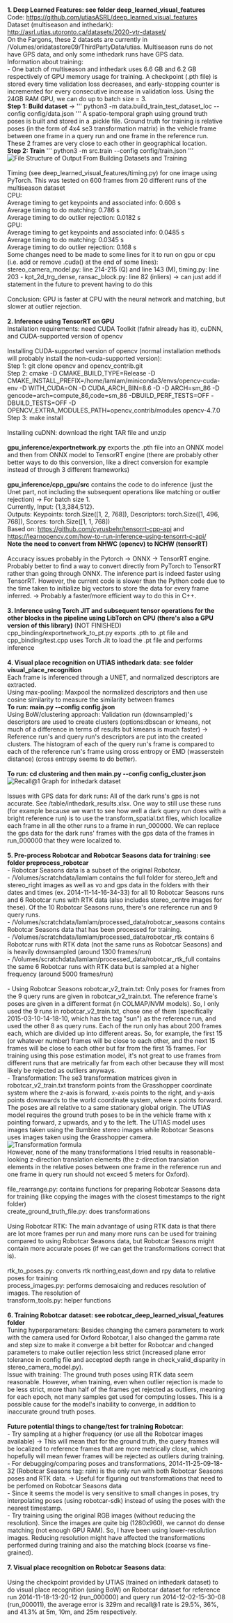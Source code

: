 <br> __1. Deep Learned Features: see folder deep_learned_visual_features__
<br> Code: https://github.com/utiasASRL/deep_learned_visual_features <span>
<br> Dataset (multiseason and inthedark): http://asrl.utias.utoronto.ca/datasets/2020-vtr-dataset/
<br> On the Fargons, these 2 datasets are currently in /Volumes/oridatastore09/ThirdPartyData/utias. Multiseason runs do not have GPS data, and only some inthedark runs have GPS data.
<br> Information about training: 
<br> - One batch of multiseason and inthedark uses 6.6 GB and 6.2 GB respectively of GPU memory usage for training. A checkpoint (.pth file) is stored every time validation loss decreases, and early-stopping counter is incremented for every consecutive increase in validation loss. Using the 24GB RAM GPU, we can do up to batch size = 3. 
<br> __Step 1: Build dataset__ -> 
'''
python3 -m data.build_train_test_dataset_loc --config config/data.json
'''
A spatio-temporal graph using ground truth poses is built and stored in a .pickle file. Ground truth for training is relative poses (in the form of 4x4 se3 transformation matrix) in the vehicle frame between one frame in a query run and one frame in the reference run. These 2 frames are very close to each other in geographical location. 
<br> __Step 2: Train__ 
'''
python3 -m src.train --config config/train.json
'''
<br> ![File Structure of Output From Building Datasets and Training](/images/file_structure_of_results.png)
<br>
<br> Timing (see deep_learned_visual_features/timing.py) for one image using PyTorch. This was tested on 600 frames from 20 different runs of the multiseason dataset 
<br> CPU: 
<br> Average timing to get keypoints and associated info: 0.608 s
<br> Average timing to do matching: 0.786 s
<br> Average timing to do outlier rejection: 0.0182 s
<br> GPU:
<br> Average timing to get keypoints and associated info: 0.0485 s
<br> Average timing to do matching: 0.0345 s
<br> Average timing to do outlier rejection: 0.168 s
<br> Some changes need to be made to some lines for it to run on gpu or cpu (i.e. add or remove .cuda() at the end of some lines): stereo_camera_model.py: line 214-215 (Q) and line 143 (M), timing.py: line 203 - kpt_2d_trg_dense, ransac_block.py: line 82 (inliers) -> can just add if statement in the future to prevent having to do this
<br> 
<br> Conclusion: GPU is faster at CPU with the neural network and matching, but slower at outlier rejection.
<br>
<br> __2. Inference using TensorRT on GPU__ 
<br> Installation requirements: need CUDA Toolkit (fafnir already has it), cuDNN, and CUDA-supported version of opencv 
<br> 
<br> Installing CUDA-supported version of opencv (normal installation methods will probably install the non-cuda-supported version): 
<br> Step 1: git clone opencv and opencv_contrib.git
<br> Step 2: cmake -D CMAKE_BUILD_TYPE=Release -D CMAKE_INSTALL_PREFIX=/home/lamlam/miniconda3/envs/opencv-cuda-env -D WITH_CUDA=ON -D CUDA_ARCH_BIN=8.6 -D -D ARCH=sm_86 -D gencode=arch=compute_86,code=sm_86 -DBUILD_PERF_TESTS=OFF -DBUILD_TESTS=OFF -D OPENCV_EXTRA_MODULES_PATH=opencv_contrib/modules opencv-4.7.0
<br> Step 3: make install
<br> 
<br> Installing cuDNN: download the right TAR file and unzip 
<br> 
<br> __gpu_inference/exportnetwork.py__ exports the .pth file into an ONNX model and then from ONNX model to TensorRT engine (there are probably other better ways to do this conversion, like a direct conversion for example instead of through 3 different frameworks)
<br>
<br> __gpu_inference/cpp_gpu/src__ contains the code to do inference (just the Unet part, not including the subsequent operations like matching or outlier rejection) -> For batch size 1. 
<br> Currently, Input: {1,3,384,512}. 
<br> Outputs: Keypoints: torch.Size([1, 2, 768]), Descriptors: torch.Size([1, 496, 768]), Scores: torch.Size([1, 1, 768])
<br> Based on: https://github.com/cyrusbehr/tensorrt-cpp-api and https://learnopencv.com/how-to-run-inference-using-tensorrt-c-api/
<br> __Note the need to convert from NHWC (opencv) to NCHW (tensorRT)__
<br>
<br> Accuracy issues probably in the Pytorch -> ONNX -> TensorRT engine. Probably better to find a way to convert directly from PyTorch to TensorRT rather than going through ONNX. The inference part is indeed faster using TensorRT. However, the current code is slower than the Python code due to the time taken to initialize big vectors to store the data for every frame inferred. -> Probably a faster/more efficient way to do this in C++.
<br>
<br> __3. Inference using Torch JIT and subsequent tensor operations for the other blocks in the pipeline using LibTorch on CPU (there's also a GPU version of this library)__ (NOT FINISHED)
<br> cpp_binding/exportnetwork_to_pt.py exports .pth to .pt file and cpp_binding/test.cpp uses Torch Jit to load the .pt file and performs inference
<br>
<br> __4. Visual place recognition on UTIAS inthedark data: see folder visual_place_recognition__
<br> Each frame is inferenced through a UNET, and normalized descriptors are extracted. 
<br> Using max-pooling: Maxpool the normalized descriptors and then use cosine similarity to measure the similarity between frames
<br> __To run: main.py --config config.json__
<br> Using BoW/clustering approach: Validation run (downsampled)'s descriptors are used to create clusters (options:dbscan or kmeans, not much of a difference in terms of results but kmeans is much faster) ->  Reference run's and query run's descriptors are put into the created clusters. The histogram of each of the query run's frame is compared to each of the reference run's frame using cross entropy or EMD (wasserstein distance) (cross entropy seems to do better).
<br> 
<br> __To run: cd clustering and then main.py --config config_cluster.json__
<br> ![Recall@1 Graph for inthedark dataset](/images/recall_plot_inthedark.png)
<br>
<br> Issues with GPS data for dark runs: All of the dark runs's gps is not accurate. See /table/inthedark_results.xlsx. One way to still use these runs (for example because we want to see how well a dark query run does with a bright reference run) is to use the transform_spatial.txt files, which localize each frame in all the other runs to a frame in run_000000. We can replace the gps data for the dark runs' frames with the gps data of the frames in run_000000 that they were localized to.
<br>
<br> __5. Pre-process Robotcar and Robotcar Seasons data for training: see folder preprocess_robotcar__
<br> - Robotcar Seasons data is a subset of the original Robotcar.
<br> - /Volumes/scratchdata/lamlam contains the full folder for stereo_left and stereo_right images as well as vo and gps data in the folders with their dates and times (ex. 2014-11-14-16-34-33) for all 10 Robotcar Seasons runs and 6 Robotcar runs with RTK data (also includes stereo_centre images for these). Of the 10 Robotcar Seasons runs, there's one reference run and 9 query runs. 
<br> - /Volumes/scratchdata/lamlam/processed_data/robotcar_seasons contains Robotcar Seasons data that has been processed for training. <br> - /Volumes/scratchdata/lamlam/processed_data/robotcar_rtk contains 6 Robotcar runs with RTK data (not the same runs as Robotcar Seasons) and is heavily downsampled (around 1300 frames/run) 
<br> - /Volumes/scratchdata/lamlam/processed_data/robotcar_rtk_full contains the same 6 Robotcar runs with RTK data but is sampled at a higher frequency (around 5000 frames/run)
<br> 
<br> - Using Robotcar Seasons robotcar_v2_train.txt: Only poses for frames from the 9 query runs are given in robotcar_v2_train.txt. The reference frame's poses are given in a different format (in COLMAP/NVM models). So, I only used the 9 runs in robotcar_v2_train.txt, chose one of them (specifically 2015-03-10-14-18-10, which has the tag "sun") as the reference run, and used the other 8 as query runs. Each of the run only has about 200 frames each, which are divided up into different areas. So, for example, the first 15 (or whatever number) frames will be close to each other, and the next 15 frames will be close to each other but far from the first 15 frames. For training using this pose estimation model, it's not great to use frames from different runs that are metrically far from each other because they will most likely be rejected as outliers anyways. 
<br> - Transformation: The se3 transformation matrices given in robotcar_v2_train.txt transform points from the Grasshopper coordinate system where the z-axis is forward, x-axis points to the right, and y-axis points downwards to the world coordinate system, where x points forward. The poses are all relative to a same stationary global origin. The UTIAS model requires the ground truth poses to be in the vehicle frame with x pointing forward, z upwards, and y to the left. The UTIAS model uses images taken using the Bumblee stereo images while Robotcar Seasons uses images taken using the Grasshopper camera. 
<br> ![Transformation formula](/images/Transformation.jpg)
<br> However, none of the many transformations I tried results in reasonable-looking z-direction translation elements (the z-direction translation elements in the relative poses between one frame in the reference run and one frame in query run should not exceed 5 meters for Oxford). 
<br>
<br> file_rearrange.py: contains functions for preparing Robotcar Seasons data for training (like copying the images with the closest timestamps to the right folder)
<br> create_ground_truth_file.py: does transformations 
<br>
<br> Using Robotcar RTK: The main advantage of using RTK data is that there are lot more frames per run and many more runs can be used for training compared to using Robotcar Seasons data, but Robotcar Seasons might contain more accurate poses (if we can get the transformations correct that is).
<br>
<br> rtk_to_poses.py: converts rtk northing,east,down and rpy data to relative poses for training
<br> process_images.py: performs demosaicing and reduces resolution of images. The resolution of 
<br> transform_tools.py: helper functions 
<br>
<br> __6. Training Robotcar dataset: see robotcar_deep_learned_visual_features folder__
<br> Tuning hyperparameters: Besides changing the camera parameters to work with the camera used for Oxford Robotcar, I also changed the gamma rate and step size to make it converge a bit better for Robotcar and changed parameters to make outlier rejection less strict (increased plane error tolerance in config file and accepted depth range in check_valid_disparity in stereo_camera_model.py).
<br> Issue with training: The ground truth poses using RTK data seem reasonable. However, when training, even when outlier rejection is made to be less strict, more than half of the frames get rejected as outliers, meaning for each epoch, not many samples get used for computing losses. This is a possible cause for the model's inability to converge, in addition to inaccurate ground truth poses.
<br>
<br> __Future potential things to change/test for training Robotcar__:
<br> - Try sampling at a higher frequency (or use all the Robotcar images available) -> This will mean that for the ground truth, the query frames will be localized to reference frames that are more metrically close, which hopefully will mean fewer frames will be rejected as outliers during training.
<br> - For debugging/comparing poses and transformations, 2014-11-25-09-18-32 (Robotcar Seasons tag: rain) is the only run with both Robotcar Seasons poses and RTK data. -> Useful for figuring out transformations that need to be perfomed on Robotcar Seasons data
<br> - Since it seems the model is very sensitive to small changes in poses, try interpolating poses (using robotcar-sdk) instead of using the poses with the nearest timestamp.
<br> - Try training using the original RGB images (without reducing the resolution). Since the images are quite big (1280x960), we cannot do dense matching (not enough GPU RAM). So, I have been using lower-resolution images. Reducing resolution might have affected the transformations performed during training and also the matching block (coarse vs fine-grained).
<br>
<br> __7. Visual place recognition on Robotcar Seasons data__:  
<br> Using the checkpoint provided by UTIAS (trained on inthedark dataset) to do visual place recognition (using BoW) on Robotcar dataset for reference run 2014-11-18-13-20-12 (run_000000) and query run 2014-12-02-15-30-08 (run_000011), the average error is 329m and recall@1 rate is 29.5%, 36%, and 41.3% at 5m, 10m, and 25m respectively.


